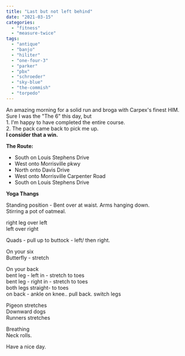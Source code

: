 ```yaml
---
title: "Last but not left behind"
date: "2021-03-15"
categories: 
  - "fitness"
  - "measure-twice"
tags: 
  - "antique"
  - "banjo"
  - "hiliter"
  - "one-four-3"
  - "parker"
  - "pbx"
  - "schroeder"
  - "sky-blue"
  - "the-commish"
  - "torpedo"
---
```


An amazing morning for a solid run and broga with Carpex's finest HIM. Sure I was the "The 6" this day, but  
1\. I'm happy to have completed the entire course.  
2\. The pack came back to pick me up.  
**I consider that a win.**  
  
**The Route:**

- South on Louis Stephens Drive
- West onto Morrisville pkwy
- North onto Davis Drive
- West onto Morrisville Carpenter Road
- South on Louis Stephens Drive

**Yoga Thangs** 

Standing position - 
Bent over at waist. Arms hanging down.  
Stirring a pot of oatmeal.

right leg over left  
left over right

Quads - pull up to buttock - left/ then right.

On your six  
Butterfly - stretch

On your back  
bent leg - left in - stretch to toes  
bent leg - right in - stretch to toes  
both legs straight- to toes  
on back - ankle on knee.. pull back. switch legs

Pigeon stretches  
Downward dogs  
Runners stretches

Breathing  
Neck rolls.

Have a nice day.
